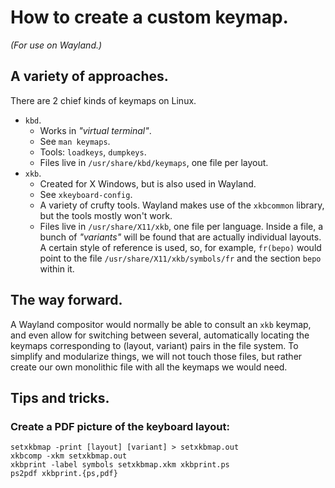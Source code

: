 # How to create a custom keymap.
_(For use on Wayland.)_

## A variety of approaches.

There are 2 chief kinds of keymaps on Linux.

* `kbd`.
    - Works in _"virtual terminal"_.
    - See `man keymaps`.
    - Tools: `loadkeys`, `dumpkeys`.
    - Files live in `/usr/share/kbd/keymaps`, one file per layout.
* `xkb`.
    - Created for X Windows, but is also used in Wayland.
    - See `xkeyboard-config`.
    - A variety of crufty tools. Wayland makes use of the `xkbcommon` library, but the tools
      mostly won't work.
    - Files live in `/usr/share/X11/xkb`, one file per language. Inside a file, a bunch of
      _"variants"_ will be found that are actually individual layouts. A certain style of
      reference is used, so, for example, `fr(bepo)` would point to the file
      `/usr/share/X11/xkb/symbols/fr` and the section `bepo` within it.

## The way forward.

A Wayland compositor would normally be able to consult an `xkb` keymap, and even allow for
switching between several, automatically locating the keymaps corresponding to (layout, variant)
pairs in the file system. To simplify and modularize things, we will not touch those files, but
rather create our own monolithic file with all the keymaps we would need.

## Tips and tricks.

### Create a PDF picture of the keyboard layout:

    setxkbmap -print [layout] [variant] > setxkbmap.out
    xkbcomp -xkm setxkbmap.out
    xkbprint -label symbols setxkbmap.xkm xkbprint.ps
    ps2pdf xkbprint.{ps,pdf}
